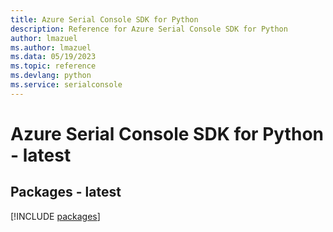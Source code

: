 ```yaml
---
title: Azure Serial Console SDK for Python
description: Reference for Azure Serial Console SDK for Python
author: lmazuel
ms.author: lmazuel
ms.data: 05/19/2023
ms.topic: reference
ms.devlang: python
ms.service: serialconsole
---
```

# Azure Serial Console SDK for Python - latest
## Packages - latest
[!INCLUDE [packages](serial-console-index.md)]